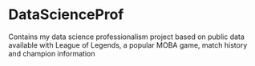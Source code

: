 # DataScienceProf
Contains my data science professionalism project based on public data available with League of Legends, a popular MOBA game, match history and champion information
